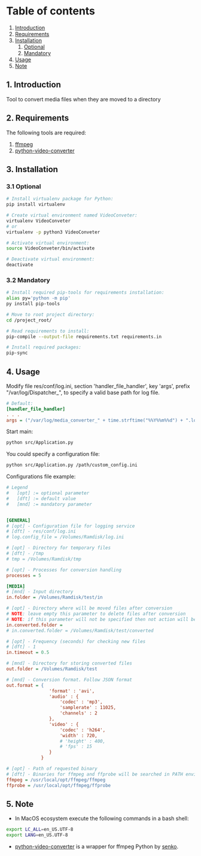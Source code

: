 # Table of contents
1. [Introduction](#introduction)
2. [Requirements](#requirements)
3. [Installation](#installation)
    1. [Optional](#installation-optional)
    2. [Mandatory](#installation-mandatory)
4. [Usage](#usage)
5. [Note](#note)



## 1. Introduction <a name="introduction"></a>
Tool to convert media files when they are moved to a directory

## 2. Requirements <a name="requirements"></a>
The following tools are required:
1. [ffmpeg](https://github.com/FFmpeg/FFmpeg)
2. [python-video-converter](https://github.com/senko/python-video-converter)

## 3. Installation <a name="installation"></a>

### 3.1 Optional <a name="installation-optional"></a>

```bash
# Install virtualenv package for Python:
pip install virtualenv

# Create virtual environment named VideoConveter:
virtualenv VideoConveter
# or
virtualenv -p python3 VideoConveter

# Activate virtual environment:
source VideoConveter/bin/activate

# Deactivate virtual environment:
deactivate
```

### 3.2 Mandatory <a name="installation-mandatory"></a>

```bash
# Install required pip-tools for requirements installation:
alias py='python -m pip'
py install pip-tools

# Move to root project directory:
cd /project_root/

# Read requirements to install:
pip-compile --output-file requirements.txt requirements.in

# Install required packages:
pip-sync
```

## 4. Usage <a name="usage"></a>

Modify file res/conf/log.ini, section 'handler_file_handler', key 'args', prefix "/var/log/Dispatcher_", to specify a valid base path for log file.

```ini
# Default:
[handler_file_handler]
. . .
args = ("/var/log/media_converter_" + time.strftime("%%Y%%m%%d") + ".log", "a")
```

Start main:

```bash
python src/Application.py
```

You could specify a configuration file:
```bash
python src/Application.py /path/custom_config.ini
```

Configurations file example:
```ini
# Legend
#   [opt] := optional parameter
#   [dft] := default value
#   [mnd] := mandatory parameter


[GENERAL]
# [opt] - Configuration file for logging service
# [dft] - res/conf/log.ini
# log.config_file = /Volumes/Ramdisk/log.ini

# [opt] - Directory for temporary files
# [dft] - /tmp
# tmp = /Volumes/Ramdisk/tmp

# [opt] - Processes for conversion handling
processes = 5

[MEDIA]
# [mnd] - Input directory
in.folder = /Volumes/Ramdisk/test/in

# [opt] - Directory where will be moved files after conversion
# NOTE: leave empty this parameter to delete files after conversion
# NOTE: if this parameter will not be specified then not action will be taken
in.converted.folder =
# in.converted.folder = /Volumes/Ramdisk/test/converted

# [opt] - Frequency (seconds) for checking new files
# [dft] - 1
in.timeout = 0.5

# [mnd] - Directory for storing converted files
out.folder = /Volumes/Ramdisk/test

# [mnd] - Conversion format. Follow JSON format
out.format = {
                'format' : 'avi',
                'audio' : {
                    'codec' : 'mp3',
                    'samplerate' : 11025,
                    'channels' : 2
                },
                'video' : {
                    'codec' : 'h264',
                    'width' : 720,
                    # 'height' : 400,
                    # 'fps' : 15
                }
             }

# [opt] - Path of requested binary
# [dft] - Binaries for ffmpeg and ffprobe will be searched in PATH environment variable
ffmpeg = /usr/local/opt/ffmpeg/ffmpeg
ffprobe = /usr/local/opt/ffmpeg/ffprobe
```

## 5. Note <a name="note"></a>
* In MacOS ecosystem execute the following commands in a bash shell:
```bash
export LC_ALL=en_US.UTF-8
export LANG=en_US.UTF-8
```

* [python-video-converter](https://github.com/senko/python-video-converter) is a wrapper for ffmpeg Python by [senko](https://github.com/senko).

